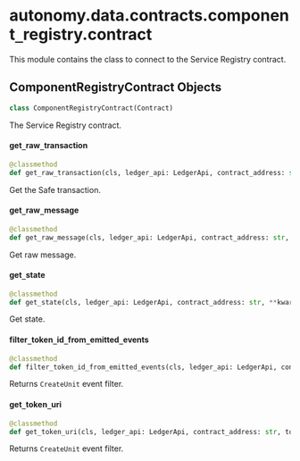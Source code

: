 <a id="autonomy.data.contracts.component_registry.contract"></a>

# autonomy.data.contracts.component`_`registry.contract

This module contains the class to connect to the Service Registry contract.

<a id="autonomy.data.contracts.component_registry.contract.ComponentRegistryContract"></a>

## ComponentRegistryContract Objects

```python
class ComponentRegistryContract(Contract)
```

The Service Registry contract.

<a id="autonomy.data.contracts.component_registry.contract.ComponentRegistryContract.get_raw_transaction"></a>

#### get`_`raw`_`transaction

```python
@classmethod
def get_raw_transaction(cls, ledger_api: LedgerApi, contract_address: str, **kwargs: Any) -> Optional[JSONLike]
```

Get the Safe transaction.

<a id="autonomy.data.contracts.component_registry.contract.ComponentRegistryContract.get_raw_message"></a>

#### get`_`raw`_`message

```python
@classmethod
def get_raw_message(cls, ledger_api: LedgerApi, contract_address: str, **kwargs: Any) -> Optional[bytes]
```

Get raw message.

<a id="autonomy.data.contracts.component_registry.contract.ComponentRegistryContract.get_state"></a>

#### get`_`state

```python
@classmethod
def get_state(cls, ledger_api: LedgerApi, contract_address: str, **kwargs: Any) -> Optional[JSONLike]
```

Get state.

<a id="autonomy.data.contracts.component_registry.contract.ComponentRegistryContract.filter_token_id_from_emitted_events"></a>

#### filter`_`token`_`id`_`from`_`emitted`_`events

```python
@classmethod
def filter_token_id_from_emitted_events(cls, ledger_api: LedgerApi, contract_address: str, metadata_hash: str) -> Optional[int]
```

Returns `CreateUnit` event filter.

<a id="autonomy.data.contracts.component_registry.contract.ComponentRegistryContract.get_token_uri"></a>

#### get`_`token`_`uri

```python
@classmethod
def get_token_uri(cls, ledger_api: LedgerApi, contract_address: str, token_id: int) -> str
```

Returns `CreateUnit` event filter.

